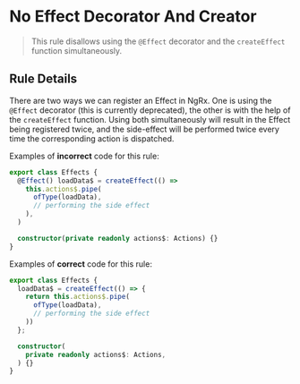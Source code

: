 # No Effect Decorator And Creator

> This rule disallows using the `@Effect` decorator and the `createEffect` function simultaneously.

## Rule Details

There are two ways we can register an Effect in NgRx. One is using the `@Effect` decorator (this is currently deprecated), the other is with the help of the `createEffect` function. Using both simultaneously will result in the Effect being registered twice, and the side-effect will be performed twice every time the corresponding action is dispatched.

Examples of **incorrect** code for this rule:

```ts
export class Effects {
  @Effect() loadData$ = createEffect(() =>
    this.actions$.pipe(
      ofType(loadData),
      // performing the side effect
    ),
  )

  constructor(private readonly actions$: Actions) {}
}
```

Examples of **correct** code for this rule:

```ts
export class Effects {
  loadData$ = createEffect(() => {
    return this.actions$.pipe(
      ofType(loadData),
      // performing the side effect
    ))
  };

  constructor(
    private readonly actions$: Actions,
  ) {}
}
```
